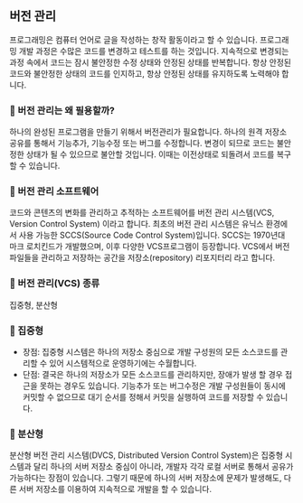 ## 버전 관리
프로그래밍은 컴퓨터 언어로 글을 작성하는 창작 활동이라고 할 수 있습니다. 프로그래밍 개발 과정은 수많은 코드를 변경하고 테스트를 하는 것입니다.
지속적으로 변경되는 과정 속에서 코드는 잠시 불안정한 수정 상태와 안정된 상태를 반복합니다. 항상 안정된 코드와 불안정한 상태의 코드를 인지하고,
항상 안정된 상태를 유지하도록 노력해야 합니다.

### 📌 버전 관리는 왜 필용할까? 
하나의 완성된 프로그램을 만들기 위해서 버전관리가 필요합니다. 하나의 원격 저장소 공유를 통해서 기능추가, 기능수정 또는 버그를 수정합니다. 
변경이 되므로 코드는 불안정한 상태가 될 수 있으므로 불안할 것입니다. 이때는 이전상태로 되돌려서 코드를 복구할 수 있습니다.

### 📌 버전 관리 소프트웨어
코드와 콘텐츠의 변화를 관리하고 추적하는 소프트웨어를 버전 관리 시스템(VCS, Version Control System) 이라고 합니다. 최초의 버전 관리 시스템은 유닉스 환경에서 사용 가능한 SCCS(Source Code Control System)입니다. SCCS는 1970년대 마크 로치킨드가 개발했으며, 이후 다양한 VCS프로그램이 등장합니다. VCS에서 버전 파일들을 관리하고 저장하는 공간을 저장소(repository) 리포지터리 라고 합니다.

### 📌 버전 관리(VCS) 종류
집중형, 분산형

### 📌 집중형
+ 장점: 집중형 시스템은 하나의 저장소 중심으로 개발 구성원의 모든 소스코드를 관리할 수 있어 시스템적으로 운영하기에는 수월합니다.  
+ 단점: 결국은 하나의 저장소가 모든 소스코드를 관리하지만, 장애가 발생 할 경우 접근을 못하는 경우도 있습니다. 기능추가 또는 버그수정은 개발 구성원들이 동시에 커밋할 수 없으므로 대기 순서를 정해서 커밋을 실행하여 코드를 저장할 수 있습니다.


### 📌 분산형
분산형 버전 관리 시스템(DVCS, Distributed Version Control System)은 집중형 시스템과 달리 하나의 서버 저장소 중심이 아니라, 개발자 각각 로컬 서버로 통해서 공유가 가능하다는 장점이 있습니다. 그렇기 때문에 하나의 서버 저장소에 문제가 발생해도, 다른 서버 저장소를 이용하여 지속적으로 개발을 할 수 있습니다. 
